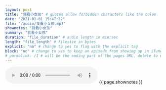 ```yaml
---
layout: post
title: "我看小女孩" # quotes allow forbidden characters like the colon
date: "2021-01-01 15:47:22"
file: "/audio/我看小女孩.mp3"
shownotes: "我看小女孩"
summary: "我看小女孩"
duration: "file_duration" # audio length in min:sec
length: "file_length" # filesize in bytes
explicit: "no" # change to yes to flag with the explicit tag
block: "no" # change to yes to keep an episode from showing up in iTunes
# permalink: /1 # will be the ending part of the pages URL, delete to default to the title
---
```


<audio controls>
<source src="{{site.url}}{{site.baseurl}}{{ page.file }}" type="audio/x-mp3">
Your browser does not support the audio element.
</audio>
{{ page.shownotes }}
